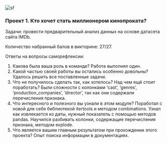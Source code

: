 ![sf](https://static.tildacdn.com/tild3266-3366-4161-b734-353661623339/new_SF_logo_BLACK.svg)

### Проект 1. Кто хочет стать миллионером кинопроката?
Задачи: провести предварительный анализ данных на основе датасета сайта IMDb.

Количество набранный балов в викторине: 27/27.

Ответы на вопросы саморефлексии:
1.	Какова была ваша роль в команде?
Работа выполнял один.
2.	Какой частью своей работы вы остались особенно довольны?
Удалось решить все поставленные задачи.
3.	Что не получилось сделать так, как хотелось? Над чем ещё стоит поработать?
Были сложности с колонками ‘cast’, ‘genres’, ‘production_companies’, ‘director’, так как они содержали перечисления признака.
4.	Что интересного и полезного вы узнали в этом модуле?
Поработал с новой для себя библиотекой itertools и методом combinations. Узнал как извлекается из даты, нужный показатель с помощью методов pandas. Научился разбивать колонки, содержащие перечисления признака, методом explode.
5.	Что является вашим главным результатом при прохождении этого проекта?
Опыт поиска информации в документациях.


